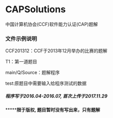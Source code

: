 # CAPSolutions
中国计算机协会(CCF)软件能力认证(CAP)题解

### 文件示例说明
CCF201312：CCF于2013年12月举办的比赛的题解

T1：第一道题目

main/Q/Source：题解程序

test:原题目中需要输入给程序测试的数据


##### 程序写于2016.04-2016.07, 首次上传于2017.11.29

*********************************************限于版权, 题目暂时没有写出来，只有题解****************************************
